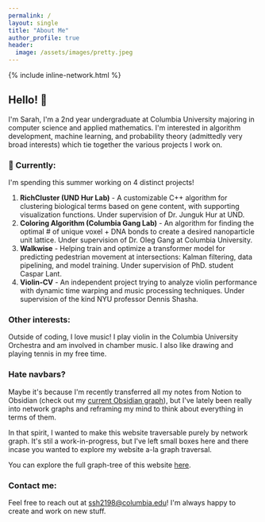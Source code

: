 ```yaml
---
permalink: /
layout: single
title: "About Me"
author_profile: true
header:
  image: /assets/images/pretty.jpeg
---
```

{% include inline-network.html %}

## Hello! 👋
I'm Sarah, I'm a 2nd year undergraduate at Columbia University majoring in computer science and applied mathematics. I'm interested in algorithm development, machine learning, and probability theory (admittedly very broad interests) which tie together the various projects I work on.

### 🌱 Currently:
I'm spending this summer working on 4 distinct projects!

1. **RichCluster (UND Hur Lab)** - A customizable C++ algorithm for clustering biological terms based on gene content, with supporting visualization functions. Under supervision of Dr. Junguk Hur at UND.
2. **Coloring Algorithm (Columbia Gang Lab)** - An algorithm for finding the optimal # of unique voxel + DNA bonds to create a desired nanoparticle unit lattice. Under supervision of Dr. Oleg Gang at Columbia University.
3. **Walkwise** - Helping train and optimize a transformer model for predicting pedestrian movement at intersections: Kalman filtering, data pipelining, and model training. Under supervision of PhD. student Caspar Lant.
4. **Violin-CV** - An independent project trying to analyze violin performance with dynamic time warping and music processing techniques. Under supervision of the kind NYU professor Dennis Shasha.

### Other interests:
Outside of coding, I love music! I play violin in the Columbia University Orchestra and am involved in chamber music. I also like drawing and playing tennis in my free time.

### Hate navbars?
Maybe it's because I'm recently transferred all my notes from Notion to Obsidian (check out my [current Obsidian graph](/notes/tools)), but I've lately been really into network graphs and reframing my mind to think about everything in terms of them. 

In that spirit, I wanted to make this website traversable purely by network graph. It's stil a work-in-progress, but I've left small boxes here and there incase you wanted to explore my website a-la graph traversal.

<div id="network-graph"></div>
<script src="https://d3js.org/d3.v6.min.js"></script>
<script type="module">
  import NetworkGraph from '/assets/js/network.js';
  
  const data = {
      nodes: [
      { id: "home", url: "/", title: "Home" },
      { id: "blog", url: "/blog", title: "Blog" },
      { id: "projects", url: "/projects", title: "Projects" },
      { id: "notes", url: "/notes", title: "Notes" },
      { id: "about", url: "/about", title: "About"},
      { id: "search", url: "/search", title: "Search"}
      ],
      links: [
      { source: "home", target: "blog" },
      { source: "home", target: "projects" },
      { source: "home", target: "notes" },
      { source: "home", target: "about" },
      { source: "home", target: "search" }
      ]
  };
  
  const networkGraph = new NetworkGraph(data, "network-graph");
</script>

You can explore the full graph-tree of this website [here](/graph).

### Contact me:
Feel free to reach out at ssh2198@columbia.edu! I'm always happy to create and work on new stuff.